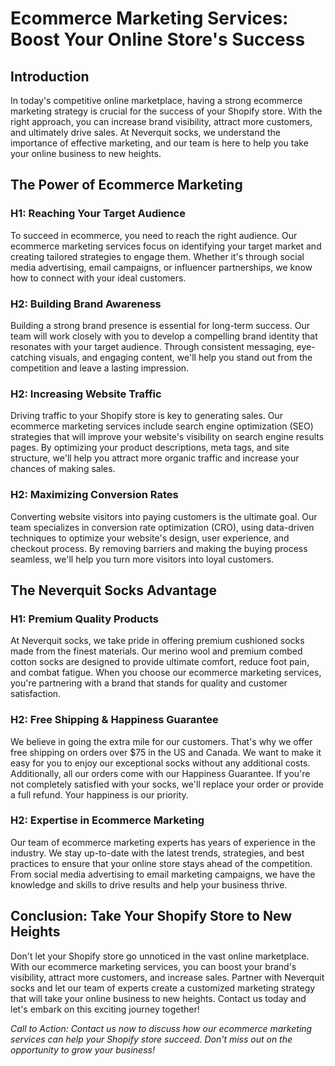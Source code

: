# Ecommerce Marketing Services: Boost Your Online Store's Success

## Introduction

In today's competitive online marketplace, having a strong ecommerce marketing strategy is crucial for the success of your Shopify store. With the right approach, you can increase brand visibility, attract more customers, and ultimately drive sales. At Neverquit socks, we understand the importance of effective marketing, and our team is here to help you take your online business to new heights.

## The Power of Ecommerce Marketing

### H1: Reaching Your Target Audience

To succeed in ecommerce, you need to reach the right audience. Our ecommerce marketing services focus on identifying your target market and creating tailored strategies to engage them. Whether it's through social media advertising, email campaigns, or influencer partnerships, we know how to connect with your ideal customers.

### H2: Building Brand Awareness

Building a strong brand presence is essential for long-term success. Our team will work closely with you to develop a compelling brand identity that resonates with your target audience. Through consistent messaging, eye-catching visuals, and engaging content, we'll help you stand out from the competition and leave a lasting impression.

### H2: Increasing Website Traffic

Driving traffic to your Shopify store is key to generating sales. Our ecommerce marketing services include search engine optimization (SEO) strategies that will improve your website's visibility on search engine results pages. By optimizing your product descriptions, meta tags, and site structure, we'll help you attract more organic traffic and increase your chances of making sales.

### H2: Maximizing Conversion Rates

Converting website visitors into paying customers is the ultimate goal. Our team specializes in conversion rate optimization (CRO), using data-driven techniques to optimize your website's design, user experience, and checkout process. By removing barriers and making the buying process seamless, we'll help you turn more visitors into loyal customers.

## The Neverquit Socks Advantage

### H1: Premium Quality Products

At Neverquit socks, we take pride in offering premium cushioned socks made from the finest materials. Our merino wool and premium combed cotton socks are designed to provide ultimate comfort, reduce foot pain, and combat fatigue. When you choose our ecommerce marketing services, you're partnering with a brand that stands for quality and customer satisfaction.

### H2: Free Shipping & Happiness Guarantee

We believe in going the extra mile for our customers. That's why we offer free shipping on orders over $75 in the US and Canada. We want to make it easy for you to enjoy our exceptional socks without any additional costs. Additionally, all our orders come with our Happiness Guarantee. If you're not completely satisfied with your socks, we'll replace your order or provide a full refund. Your happiness is our priority.

### H2: Expertise in Ecommerce Marketing

Our team of ecommerce marketing experts has years of experience in the industry. We stay up-to-date with the latest trends, strategies, and best practices to ensure that your online store stays ahead of the competition. From social media advertising to email marketing campaigns, we have the knowledge and skills to drive results and help your business thrive.

## Conclusion: Take Your Shopify Store to New Heights

Don't let your Shopify store go unnoticed in the vast online marketplace. With our ecommerce marketing services, you can boost your brand's visibility, attract more customers, and increase sales. Partner with Neverquit socks and let our team of experts create a customized marketing strategy that will take your online business to new heights. Contact us today and let's embark on this exciting journey together!

*Call to Action: Contact us now to discuss how our ecommerce marketing services can help your Shopify store succeed. Don't miss out on the opportunity to grow your business!*